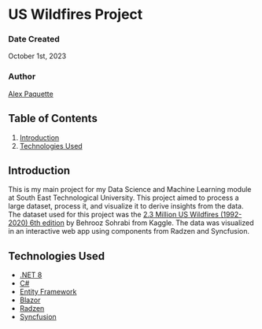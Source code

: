 # US Wildfires Project

### Date Created
October 1st, 2023

### Author
[Alex Paquette](https://github.com/apaquette)

## Table of Contents
1. [Introduction](#introduction)
2. [Technologies Used](#technologies-used)

## Introduction
This is my main project for my Data Science and Machine Learning module at South East Technological University. This project aimed to process a large dataset, process it, and visualize it to derive insights from the data. The dataset used for this project was the [2.3 Million US Wildfires (1992-2020) 6th edition](https://www.kaggle.com/datasets/behroozsohrabi/us-wildfire-records-6th-edition) by Behrooz Sohrabi from Kaggle. The data was visualized in an interactive web app using components from Radzen and Syncfusion.

## Technologies Used
- [.NET 8](https://dotnet.microsoft.com/en-us/download/dotnet/8.0)
- [C#](https://en.wikipedia.org/wiki/C_Sharp_%28programming_language%29)
- [Entity Framework](https://learn.microsoft.com/en-us/aspnet/entity-framework)
- [Blazor](https://dotnet.microsoft.com/en-us/apps/aspnet/web-apps/blazor)
- [Radzen](https://www.radzen.com/)
- [Syncfusion](https://www.syncfusion.com/)
